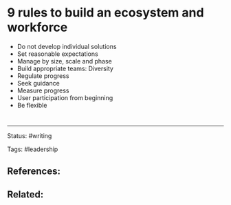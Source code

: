 # 9 rules to build an ecosystem and workforce

- Do not develop individual solutions
- Set reasonable expectations
- Manage by size, scale and phase
- Build appropriate teams: Diversity
- Regulate progress
- Seek guidance
- Measure progress
- User participation from beginning
-  Be flexible













# 

---
Status: #writing

Tags: #leadership 

References:
-  

Related:
- 
